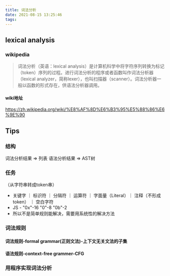```yaml
---
title: 词法分析
date: 2021-08-15 13:25:46
tags:
---
```

## lexical analysis

### wikipedia
> 词法分析（英语：lexical analysis）是计算机科学中将字符序列转换为标记（token）序列的过程。进行词法分析的程序或者函数叫作词法分析器（lexical analyzer，简称lexer），也叫扫描器（scanner）。词法分析器一般以函数的形式存在，供语法分析器调用。

#### wiki地址
https://zh.wikipedia.org/wiki/%E8%AF%8D%E6%B3%95%E5%88%86%E6%9E%90

## Tips
### 结构
词法分析结果 => 列表
语法分析结果 => AST树

### 任务
（从字符串转成token串）

- 关键字 ｜ 标识符 ｜ 分隔符 ｜ 运算符 ｜ 字面量（Literal）｜ 注释（不形成token） ｜ 空白字符 
- JS - "0x"-16 "0"-8 "0b"-2
- 所以不是简单规则能解决，需要用系统性的解决方法

### 词法规则
#### 词法规则-formal grammar(正则文法)-上下文无关文法的子集
#### 语法规则-context-free grammer-CFG
 
### 用程序实现词法分析
